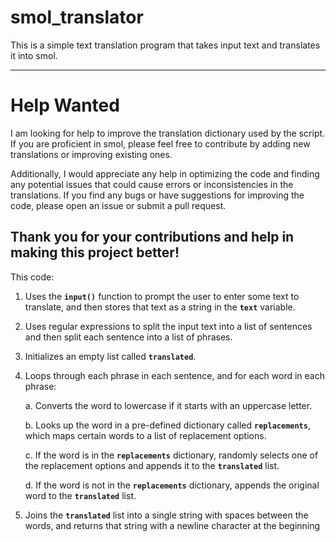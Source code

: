 # smol_translator
This is a simple text translation program that takes input text and translates it into smol.

-----------------------------------------------------------------------------------------------------------------------------------------------------
# Help Wanted
I am looking for help to improve the translation dictionary used by the script. If you are proficient in smol, please feel free to contribute by adding new translations or improving existing ones.

Additionally, I would appreciate any help in optimizing the code and finding any potential issues that could cause errors or inconsistencies in the translations. If you find any bugs or have suggestions for improving the code, please open an issue or submit a pull request.

Thank you for your contributions and help in making this project better!
-----------------------------------------------------------------------------------------------------------------------------------------------------

This code:
  1. Uses the **`input()`** function to prompt the user to enter some text to translate, and then stores that text as a string in the **`text`** variable.
  2. Uses regular expressions to split the input text into a list of sentences and then split each sentence into a list of phrases.
  3. Initializes an empty list called **`translated`**.
  4. Loops through each phrase in each sentence, and for each word in each phrase:

      a. Converts the word to lowercase if it starts with an uppercase letter.

      b. Looks up the word in a pre-defined dictionary called **`replacements`**, which maps certain words to a list of replacement options.

      c. If the word is in the **`replacements`** dictionary, randomly selects one of the replacement options and appends it to the **`translated`** list.

      d. If the word is not in the **`replacements`** dictionary, appends the original word to the **`translated`** list.

  5. Joins the **`translated`** list into a single string with spaces between the words, and returns that string with a newline character at the beginning

